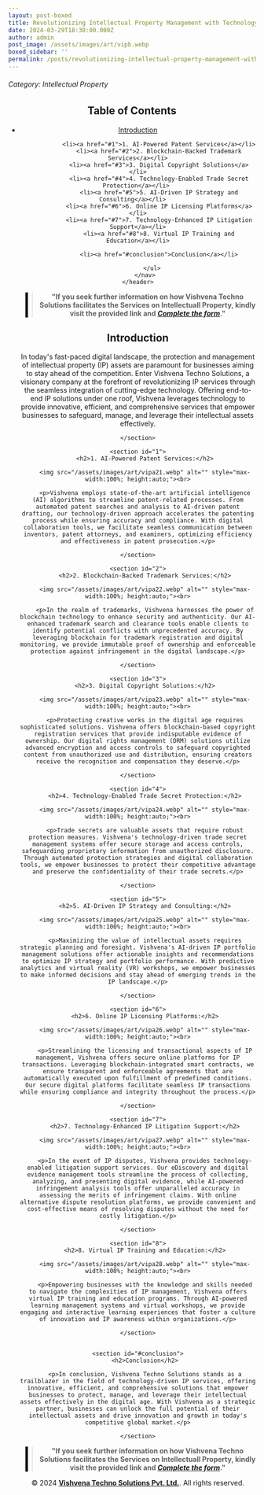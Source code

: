 ```yaml
---
layout: post-boxed
title: Revolutionizing Intellectual Property Management with Technology Angle
date: 2024-03-29T18:30:00.000Z
author: admin
post_image: /assets/images/art/vipb.webp
boxed_sidebar: ''
permalink: /posts/revolutionizing-intellectual-property-management-with-technology-angle
---
```


###### Category: Intellectual Property

<html lang="en">
<head>
    <meta charset="UTF-8">
    <meta name="viewport" content="width=device-width, initial-scale=1.0">
    <title><h1>Revolutionizing Intellectual Property Management with Technology Angle</h1></title>
    <meta name="description" content="Discover how Vishvena Techno Solutions integrates cutting-edge technology to revolutionize IP management, safeguarding and leveraging intellectual assets effectively.">
</head>
<body>
   <header>
	<h2>Table of Contents</h2>
       <nav>
			<ul>
				<li><a href="#introduction">Introduction</a></li>

```
			<li><a href="#1">1. AI-Powered Patent Services</a></li>
			<li><a href="#2">2. Blockchain-Backed Trademark Services</a></li>
			<li><a href="#3">3. Digital Copyright Solutions</a></li>
			<li><a href="#4">4. Technology-Enabled Trade Secret Protection</a></li>	
			<li><a href="#5">5. AI-Driven IP Strategy and Consulting</a></li>	
			<li><a href="#6">6. Online IP Licensing Platforms</a></li>
			<li><a href="#7">7. Technology-Enhanced IP Litigation Support</a></li>
			<li><a href="#8">8. Virtual IP Training and Education</a></li>
			
			<li><a href="#conclusion">Conclusion</a></li>

		</ul>
	</nav>
</header>
```

<center><blockquote style="position:relative;">
<p><b style="font-size:1em;">"If you seek further information on how Vishvena Techno Solutions facilitates the Services on Intellectuall Property, kindly visit the provided link and <a href="/contact"><i>Complete the form</i></a>."</b></p>
<div style="position:absolute; top:0; bottom:0; left:-15px; border-left:5px solid black;"></div>
</blockquote></center>

<article>
    <section id="introduction">
        <h2>Introduction</h2>
        <p>In today's fast-paced digital landscape, the protection and management of intellectual property (IP) assets are paramount for businesses aiming to stay ahead of the competition. Enter Vishvena Techno Solutions, a visionary company at the forefront of revolutionizing IP services through the seamless integration of cutting-edge technology. Offering end-to-end IP solutions under one roof, Vishvena leverages technology to provide innovative, efficient, and comprehensive services that empower businesses to safeguard, manage, and leverage their intellectual assets effectively.</p>

```
</section>

<section id="1">
	<h2>1. AI-Powered Patent Services:</h2>

	<img src="/assets/images/art/vipa21.webp" alt="" style="max-width:100%; height:auto;"><br>

	<p>Vishvena employs state-of-the-art artificial intelligence (AI) algorithms to streamline patent-related processes. From automated patent searches and analysis to AI-driven patent drafting, our technology-driven approach accelerates the patenting process while ensuring accuracy and compliance. With digital collaboration tools, we facilitate seamless communication between inventors, patent attorneys, and examiners, optimizing efficiency and effectiveness in patent prosecution.</p>

</section>

<section id="2">
	<h2>2. Blockchain-Backed Trademark Services:</h2>

	<img src="/assets/images/art/vipa22.webp" alt="" style="max-width:100%; height:auto;"><br>

	<p>In the realm of trademarks, Vishvena harnesses the power of blockchain technology to enhance security and authenticity. Our AI-enhanced trademark search and clearance tools enable clients to identify potential conflicts with unprecedented accuracy. By leveraging blockchain for trademark registration and digital monitoring, we provide immutable proof of ownership and enforceable protection against infringement in the digital landscape.</p>

</section>

<section id="3">
	<h2>3. Digital Copyright Solutions:</h2>

	<img src="/assets/images/art/vipa23.webp" alt="" style="max-width:100%; height:auto;"><br>

	<p>Protecting creative works in the digital age requires sophisticated solutions. Vishvena offers blockchain-based copyright registration services that provide indisputable evidence of ownership. Our digital rights management (DRM) solutions utilize advanced encryption and access controls to safeguard copyrighted content from unauthorized use and distribution, ensuring creators receive the recognition and compensation they deserve.</p>

</section>

<section id="4">
	<h2>4. Technology-Enabled Trade Secret Protection:</h2>

	<img src="/assets/images/art/vipa24.webp" alt="" style="max-width:100%; height:auto;"><br>

	<p>Trade secrets are valuable assets that require robust protection measures. Vishvena's technology-driven trade secret management systems offer secure storage and access controls, safeguarding proprietary information from unauthorized disclosure. Through automated protection strategies and digital collaboration tools, we empower businesses to protect their competitive advantage and preserve the confidentiality of their trade secrets.</p>

</section>

<section id="5">
	<h2>5. AI-Driven IP Strategy and Consulting:</h2>

	<img src="/assets/images/art/vipa25.webp" alt="" style="max-width:100%; height:auto;"><br>

	<p>Maximizing the value of intellectual assets requires strategic planning and foresight. Vishvena's AI-driven IP portfolio management solutions offer actionable insights and recommendations to optimize IP strategy and portfolio performance. With predictive analytics and virtual reality (VR) workshops, we empower businesses to make informed decisions and stay ahead of emerging trends in the IP landscape.</p>

</section>

<section id="6">
	<h2>6. Online IP Licensing Platforms:</h2>

	<img src="/assets/images/art/vipa26.webp" alt="" style="max-width:100%; height:auto;"><br>

	<p>Streamlining the licensing and transactional aspects of IP management, Vishvena offers secure online platforms for IP transactions. Leveraging blockchain-integrated smart contracts, we ensure transparent and enforceable agreements that are automatically executed upon fulfillment of predefined conditions. Our secure digital platforms facilitate seamless IP transactions while ensuring compliance and integrity throughout the process.</p>

</section>

<section id="7">
	<h2>7. Technology-Enhanced IP Litigation Support:</h2>

	<img src="/assets/images/art/vipa27.webp" alt="" style="max-width:100%; height:auto;"><br>

	<p>In the event of IP disputes, Vishvena provides technology-enabled litigation support services. Our eDiscovery and digital evidence management tools streamline the process of collecting, analyzing, and presenting digital evidence, while AI-powered infringement analysis tools offer unparalleled accuracy in assessing the merits of infringement claims. With online alternative dispute resolution platforms, we provide convenient and cost-effective means of resolving disputes without the need for costly litigation.</p>

</section>

<section id="8">
	<h2>8. Virtual IP Training and Education:</h2>

	<img src="/assets/images/art/vipa28.webp" alt="" style="max-width:100%; height:auto;"><br>

	<p>Empowering businesses with the knowledge and skills needed to navigate the complexities of IP management, Vishvena offers virtual IP training and education programs. Through AI-powered learning management systems and virtual workshops, we provide engaging and interactive learning experiences that foster a culture of innovation and IP awareness within organizations.</p>

</section>


<section id="#conclusion">
	<h2>Conclusion</h2>

	<p>In conclusion, Vishvena Techno Solutions stands as a trailblazer in the field of technology-driven IP services, offering innovative, efficient, and comprehensive solutions that empower businesses to protect, manage, and leverage their intellectual assets effectively in the digital age. With Vishvena as a strategic partner, businesses can unlock the full potential of their intellectual assets and drive innovation and growth in today's competitive global market.</p>

</section>
```

</article>

<center><blockquote style="position:relative;">
<p><b style="font-size:1em;">"If you seek further information on how Vishvena Techno Solutions facilitates the Services on Intellectuall Property, kindly visit the provided link and <a href="/contact"><i>Complete the form</i></a>."</b></p>
<div style="position:absolute; top:0; bottom:0; left:-15px; border-left:5px solid black;"></div>
</blockquote></center>

<footer>
<center><p>&copy; 2024 <a href="https://vishvena.com"><b>Vishvena Techno Solutions Pvt. Ltd.</b></a>. All rights reserved.</p></center>

</footer>
</body>
</html>
